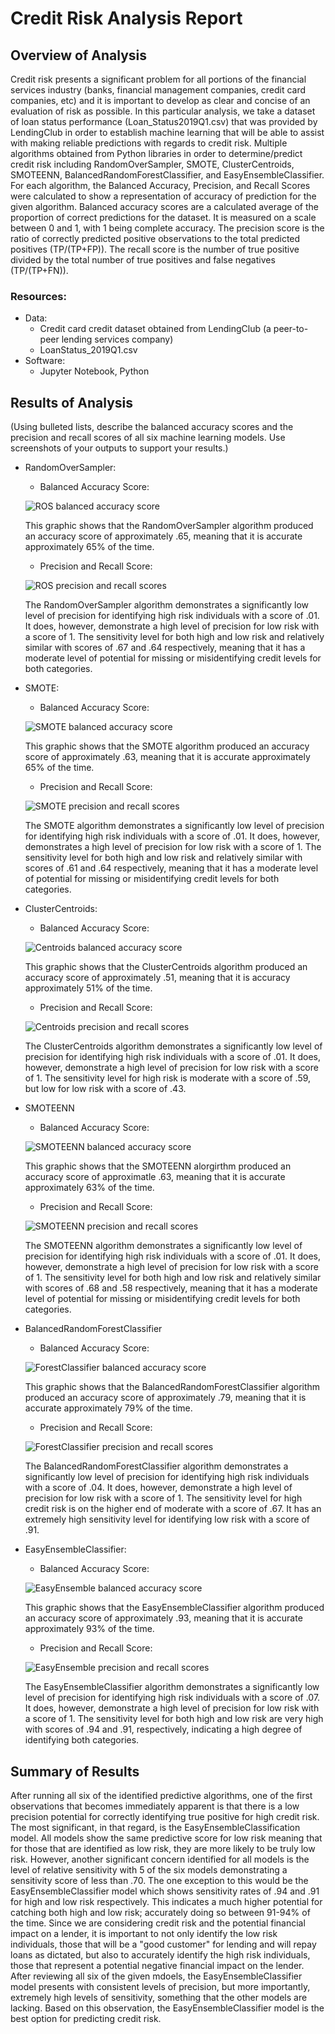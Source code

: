 # Credit Risk Analysis Report

## Overview of Analysis 
Credit risk presents a significant problem for all portions of the financial services industry (banks, financial management companies, credit card companies, etc) and it is important to develop as clear and concise of an evaluation of risk as possible.  In this particular analysis, we take a dataset of loan status performance (Loan_Status2019Q1.csv) that was provided by LendingClub in order to establish machine learning that will be able to assist with making reliable predictions with regards to credit risk.  Multiple algorithms obtained from Python libraries in order to determine/predict credit risk including RandomOverSampler, SMOTE, ClusterCentroids, SMOTEENN, BalancedRandomForestClassifier, and EasyEnsembleClassifier.  For each algorithm, the Balanced Accuracy, Precision, and Recall Scores were calculated to show a representation of accuracy of prediction for the given algorithm.  Balanced accuracy scores are a calculated average  of the proportion of correct predictions for the dataset.  It is measured on a scale between 0 and 1, with 1 being complete accuracy.  The precision score is the ratio of correctly predicted positive observations to the total predicted positives (TP/(TP+FP)).  The recall score is the number of true positive divided by the total number of true positives and false negatives (TP/(TP+FN)).  



###  Resources:
*  Data: 
    *  Credit card credit dataset obtained from LendingClub (a peer-to-peer lending services company)
    *  LoanStatus_2019Q1.csv
*  Software:
    *  Jupyter Notebook, Python

##  Results of Analysis
(Using bulleted lists, describe the balanced accuracy scores and the precision and recall scores of all six machine learning models. Use screenshots of your outputs to support your results.)
*  RandomOverSampler:
    *  Balanced Accuracy Score:
    
    ![ROS balanced accuracy score](https://user-images.githubusercontent.com/85641017/138126120-6a8be898-17a8-4d81-8de7-8e75953adb4c.png)
    
    This graphic shows that the RandomOverSampler algorithm produced an accuracy score of approximately .65, meaning that it is accurate approximately 65% of the time.

    *  Precision and Recall Score:
    
    ![ROS precision and recall scores](https://user-images.githubusercontent.com/85641017/138126334-a0efb4be-1216-431a-83b3-295a80fa1c28.png)
    
    The RandomOverSampler algorithm demonstrates a significantly low level of precision for identifying high risk individuals with a score of .01.  It does, however, demonstrate a high level of precision for low risk with a score of 1.  The sensitivity level for both high and low risk and relatively similar with scores of .67 and .64 respectively, meaning that it has a moderate level of potential for missing or misidentifying credit levels for both categories.  

*  SMOTE:
    *  Balanced Accuracy Score:
    
    ![SMOTE balanced accuracy score](https://user-images.githubusercontent.com/85641017/138129475-56ad3556-7405-4540-b37c-cdd63c5fa68d.png)

    This graphic shows that the SMOTE algorithm produced an accuracy score of approximately .63, meaning that it is accurate approximately 65% of the time.
    
    *  Precision and Recall Score:
    
    ![SMOTE precision and recall scores](https://user-images.githubusercontent.com/85641017/138129657-adb96976-caad-4d57-b00d-df28e8bcc346.png)

    The SMOTE algorithm demonstrates a significantly low level of precision for identifying high risk individuals with a score of .01.  It does, however, demonstrates a high level of precision for low risk with a score of 1.  The sensitivity level for both high and low risk and relatively similar with scores of .61 and .64 respectively, meaning that it has a moderate level of potential for missing or misidentifying credit levels for both categories.
    
*  ClusterCentroids:
    *  Balanced Accuracy Score:
    
    ![Centroids balanced accuracy score](https://user-images.githubusercontent.com/85641017/138129930-b2ba2ba2-3dcc-4f0a-b762-a7623468764c.png)

    This graphic shows that the ClusterCentroids algorithm produced an accuracy score of approximately .51, meaning that it is accuracy approximately 51% of the time.
   
    *  Precision and Recall Score:
    
    ![Centroids precision and recall scores](https://user-images.githubusercontent.com/85641017/138130062-2abdbcfc-6f4f-4af0-b2f9-4a3f428b07ad.png)

    The ClusterCentroids algorithm demonstrates a significantly low level of precision for identifying high risk individuals with a score of .01.  It does, however, demonstrate a high level of precision for low risk with a score of 1.  The sensitivity level for high risk is moderate with a score of .59, but low for low risk with a score of .43.
    
*  SMOTEENN
    *  Balanced Accuracy Score:
    
    ![SMOTEENN balanced accuracy score](https://user-images.githubusercontent.com/85641017/138130208-d54763eb-d006-48a1-9204-96fd4ee28f63.png)

    This graphic shows that the SMOTEENN alorgirthm produced an accuracy score of approximatle .63, meaning that it is accurate approximately 63% of the time.
    
    *  Precision and Recall Score:
    
    ![SMOTEENN precision and recall scores](https://user-images.githubusercontent.com/85641017/138130358-af023d11-f48e-4413-a427-d2f593439b49.png)

    The SMOTEENN algorithm demonstrates a significantly low level of precision for identifying high risk individuals with a score of .01.  It does, however, demonstrate a high level of precision for low risk with a score of 1.  The sensitivity level for both high and low risk and relatively similar with scores of .68 and .58 respectively, meaning that it has a moderate level of potential for missing or misidentifying credit levels for both categories.
    
 
*  BalancedRandomForestClassifier
    *  Balanced Accuracy Score:
    
    ![ForestClassifier balanced accuracy score](https://user-images.githubusercontent.com/85641017/138130556-7b3692d5-eac8-4a3a-a0dd-ddf14bfbc195.png)

    This graphic shows that the BalancedRandomForestClassifier algorithm produced an accuracy score of approximately .79, meaning that it is accurate approximately 79% of the time.
    
    *  Precision and Recall Score:
    
    ![ForestClassifier precision and recall scores](https://user-images.githubusercontent.com/85641017/138130718-29f030f1-56d5-4456-99bf-5c04936a25f6.png)

    The BalancedRandomForestClassifier algorithm demonstrates a significantly low level of precision for identifying high risk individuals with a score of .04.  It does, however, demonstrate a high level of precision for low risk with a score of 1.  The sensitivity level for high credit risk is on the higher end of moderate with a score of .67.  It has an extremely high sensitivity level for identifying low risk with a score of .91.
    
*  EasyEnsembleClassifier:
    *  Balanced Accuracy Score:
    
    ![EasyEnsemble balanced accuracy score](https://user-images.githubusercontent.com/85641017/138130926-35e1e2b1-54b8-4ad8-bb32-88e7029aa013.png)

    This graphic shows that the EasyEnsembleClassifier algorithm produced an accuracy score of approximately .93, meaning that it is accurate approximately 93% of the time.
    
    *  Precision and Recall Score:
    
    ![EasyEnsemble precision and recall scores](https://user-images.githubusercontent.com/85641017/138131095-381d0c1b-5012-4ef6-9859-2f7bd1a2c010.png)

    The EasyEnsembleClassifier algorithm demonstrates a significantly low level of precision for identifying high risk individuals with a score of .07.  It does, however, demonstrate a high level of precision for low risk with a score of 1.  The sensitivity level for both high and low risk are very high with scores of .94 and .91, respectively, indicating a high degree of identifying both categories.
    
##  Summary of Results
After running all six of the identified predictive algorithms, one of the first observations that becomes immediately apparent is that there is a low precision potential for correctly identifying true positive for high credit risk.  The most significant, in that regard, is the EasyEnsembleClassification model.  All models show the same predictive score for low risk meaning that for those that are identified as low risk, they are more likely to be truly low risk.  However, another significant concern identified for all models is the level of relative sensitivity with 5 of the six models demonstrating a sensitivity score of less than .70.  The one exception to this would be the EasyEnsembleClassifier model which shows sensitivity rates of .94 and .91 for high and low risk respectively.  This indicates a much higher potential for catching both high and low risk; accurately doing so between 91-94% of the time.  Since we are considering credit risk and the potential financial impact on a lender, it is important to not only identify the low risk individuals, those that will be a "good customer" for lending and will repay loans as dictated, but also to accurately identify the high risk individuals, those that represent a potential negative financial impact on the lender.  After reviewing all six of the given mdoels, the EasyEnsembleClassifier model presents with consistent levels of precision, but more importantly, extremely high levels of sensitivity, something that the other models are lacking.  Based on this observation, the EasyEnsembleClassifier model is the best option for predicting credit risk.

